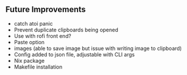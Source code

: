 ## Future Improvements
- catch atoi panic
- Prevent duplicate clipboards being opened
- Use with rofi front end?
- Paste option
- images (able to save image but issue with writing image to clipboard)
- Config added to json file, adjustable with CLI args
- Nix package
- Makefile installation


